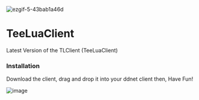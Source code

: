 ![ezgif-5-43bab1a46d](https://github.com/nozxac/TeeLuaClient/assets/40148619/88712f5e-0f57-416a-9a3e-afa7206639c4)

# TeeLuaClient
Latest Version of the TLClient (TeeLuaClient)

### Installation

Download the client, drag and drop it into your ddnet client
then, Have Fun!

![image](https://github.com/nozxac/TeeLuaClient/assets/40148619/3bda2a1a-676f-464e-b5bf-76eeb7d105a2)



